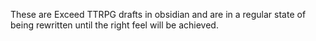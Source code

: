 These are Exceed TTRPG drafts in obsidian and are in a regular state of being rewritten until the right feel will be achieved.
